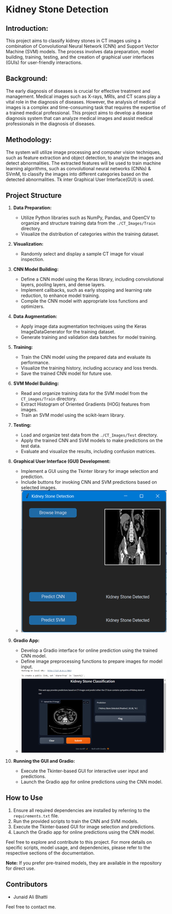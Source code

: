 # Kidney Stone Detection

## Introduction:
  This project aims to classify kidney stones in CT images using a combination of Convolutional Neural Network (CNN) and Support Vector Machine (SVM) models. The process involves data preparation, model building, training, testing, and the creation of graphical user interfaces (GUIs) for user-friendly interactions.

## Background: 
  The early diagnosis of diseases is crucial for effective treatment and management. Medical images such as X-rays, MRIs, and CT scans play a vital role in the diagnosis of diseases. However, the analysis of medical images is a complex and time-consuming task that requires the expertise of a trained medical professional. This project aims to develop a disease diagnosis system that can analyze medical images and assist medical professionals in the diagnosis of diseases.

## Methodology: 
  The system will utilize image processing and computer vision techniques, such as feature extraction and object detection, to analyze the images and detect abnormalities. The extracted features will be used to train machine learning algorithms, such as convolutional neural networks (CNNs) & SVmM, to classify the images into different categories based on the detected abnormalities. Tk inter Graphical User Interface(GUI) is used.

## Project Structure

1. **Data Preparation:**
    - Utilize Python libraries such as NumPy, Pandas, and OpenCV to organize and structure training data from the `./CT_Images/Train` directory.
    - Visualize the distribution of categories within the training dataset.

2. **Visualization:**
    - Randomly select and display a sample CT image for visual inspection.

3. **CNN Model Building:**
    - Define a CNN model using the Keras library, including convolutional layers, pooling layers, and dense layers.
    - Implement callbacks, such as early stopping and learning rate reduction, to enhance model training.
    - Compile the CNN model with appropriate loss functions and optimizers.

4. **Data Augmentation:**
    - Apply image data augmentation techniques using the Keras ImageDataGenerator for the training dataset.
    - Generate training and validation data batches for model training.

5. **Training:**
    - Train the CNN model using the prepared data and evaluate its performance.
    - Visualize the training history, including accuracy and loss trends.
    - Save the trained CNN model for future use.

6. **SVM Model Building:**
    - Read and organize training data for the SVM model from the `CT_images/Train` directory.
    - Extract Histogram of Oriented Gradients (HOG) features from images.
    - Train an SVM model using the scikit-learn library.

7. **Testing:**
    - Load and organize test data from the `./CT_Images/Test` directory.
    - Apply the trained CNN and SVM models to make predictions on the test data.
    - Evaluate and visualize the results, including confusion matrices.

8. **Graphical User Interface (GUI) Development:**
    - Implement a GUI using the Tkinter library for image selection and prediction.
    - Include buttons for invoking CNN and SVM predictions based on selected images.
    - ![GUI on tkinter](GUI_Snapshot.png)

9. **Gradio App:**
    - Develop a Gradio interface for online prediction using the trained CNN model.
    - Define image preprocessing functions to prepare images for model input.
    - ![GUI on tkinter](Gradio_App.png)

10. **Running the GUI and Gradio:**
    - Execute the Tkinter-based GUI for interactive user input and predictions.
    - Launch the Gradio app for online predictions using the CNN model.

## How to Use

1. Ensure all required dependencies are installed by referring to the `requirements.txt` file.
2. Run the provided scripts to train the CNN and SVM models.
3. Execute the Tkinter-based GUI for image selection and predictions.
4. Launch the Gradio app for online predictions using the CNN model.

Feel free to explore and contribute to this project. For more details on specific scripts, model usage, and dependencies, please refer to the respective sections of the documentation.

**Note:** If you prefer pre-trained models, they are available in the repository for direct use.

## Contributors

- Junaid Ali Bhatti

Feel free to contact me.